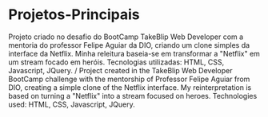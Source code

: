 # Projetos-Principais
Projeto criado no desafio do BootCamp TakeBlip Web Developer com a mentoria do professor Felipe Aguiar da DIO, criando um clone simples da interface da Netflix.
Minha releitura baseia-se em transformar a "Netflix" em um stream focado em heróis.
Tecnologias utilizadas: HTML, CSS, Javascript, JQuery. / Project created in the TakeBlip Web Developer BootCamp challenge with the mentorship of Professor Felipe Aguiar from DIO, creating a simple clone of the Netflix interface.
My reinterpretation is based on turning a "Netflix" into a stream focused on heroes.
Technologies used: HTML, CSS, Javascript, JQuery.

